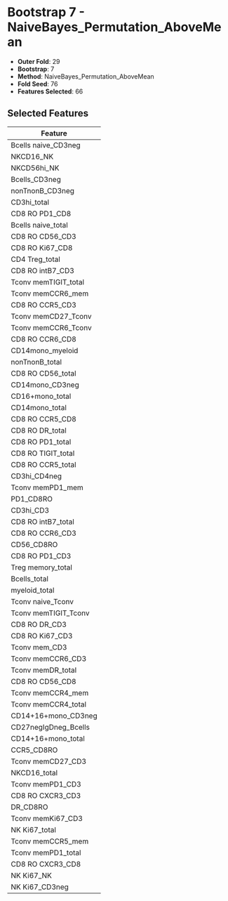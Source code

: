 # Bootstrap 7 - NaiveBayes_Permutation_AboveMean

- **Outer Fold**: 29
- **Bootstrap**: 7
- **Method**: NaiveBayes_Permutation_AboveMean
- **Fold Seed**: 76
- **Features Selected**: 66

## Selected Features

| Feature |
|---------|
| Bcells naive_CD3neg |
| NKCD16_NK |
| NKCD56hi_NK |
| Bcells_CD3neg |
| nonTnonB_CD3neg |
| CD3hi_total |
| CD8 RO PD1_CD8 |
| Bcells naive_total |
| CD8 RO CD56_CD3 |
| CD8 RO Ki67_CD8 |
| CD4 Treg_total |
| CD8 RO intB7_CD3 |
| Tconv memTIGIT_total |
| Tconv memCCR6_mem |
| CD8 RO CCR5_CD3 |
| Tconv memCD27_Tconv |
| Tconv memCCR6_Tconv |
| CD8 RO CCR6_CD8 |
| CD14mono_myeloid |
| nonTnonB_total |
| CD8 RO CD56_total |
| CD14mono_CD3neg |
| CD16+mono_total |
| CD14mono_total |
| CD8 RO CCR5_CD8 |
| CD8 RO DR_total |
| CD8 RO PD1_total |
| CD8 RO TIGIT_total |
| CD8 RO CCR5_total |
| CD3hi_CD4neg |
| Tconv memPD1_mem |
| PD1_CD8RO |
| CD3hi_CD3 |
| CD8 RO intB7_total |
| CD8 RO CCR6_CD3 |
| CD56_CD8RO |
| CD8 RO PD1_CD3 |
| Treg memory_total |
| Bcells_total |
| myeloid_total |
| Tconv naive_Tconv |
| Tconv memTIGIT_Tconv |
| CD8 RO DR_CD3 |
| CD8  RO Ki67_CD3 |
| Tconv mem_CD3 |
| Tconv memCCR6_CD3 |
| Tconv memDR_total |
| CD8 RO CD56_CD8 |
| Tconv memCCR4_mem |
| Tconv memCCR4_total |
| CD14+16+mono_CD3neg |
| CD27negIgDneg_Bcells |
| CD14+16+mono_total |
| CCR5_CD8RO |
| Tconv memCD27_CD3 |
| NKCD16_total |
| Tconv memPD1_CD3 |
| CD8 RO CXCR3_CD3 |
| DR_CD8RO |
| Tconv memKi67_CD3 |
| NK Ki67_total |
| Tconv memCCR5_mem |
| Tconv memPD1_total |
| CD8 RO CXCR3_CD8 |
| NK Ki67_NK |
| NK Ki67_CD3neg |
